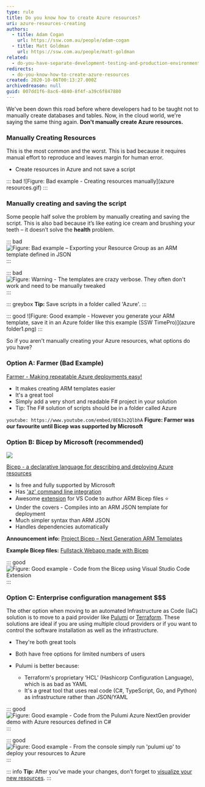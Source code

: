 ```yaml
---
type: rule
title: Do you know how to create Azure resources?
uri: azure-resources-creating
authors:
  - title: Adam Cogan
    url: https://ssw.com.au/people/adam-cogan
  - title: Matt Goldman
    url: https://ssw.com.au/people/matt-goldman
related: 
  - do-you-have-separate-development-testing-and-production-environments
redirects:
  - do-you-know-how-to-create-azure-resources
created: 2020-10-06T00:13:27.000Z
archivedreason: null
guid: 007dd1f6-8ac6-4840-8f4f-a39c6f847880
---
```

We've been down this road before where developers had to be taught not to manually create databases and tables. Now, in the cloud world, we're saying the same thing again. **Don't manually create Azure resources.**

<!--endintro-->

### Manually Creating Resources

This is the most common and the worst. This is bad because it requires manual effort to reproduce and leaves margin for human error.

* Create resources in Azure and not save a script

::: bad
![Figure: Bad example - Creating resources manually](azure resources.gif)
:::

### Manually creating and saving the script

Some people half solve the problem by manually creating and saving the script. This is also bad because it’s like eating ice cream and brushing your teeth – it doesn’t solve the **health** problem.

::: bad
![Figure: Bad example – Exporting your Resource Group as an ARM template defined in JSON](create-azure-bad2.png)
:::

::: bad
![Figure: Warning - The templates are crazy verbose. They often don't work and need to be manually tweaked](create-azure-bad3.png)
:::

::: greybox
**Tip:** Save scripts in a folder called 'Azure'.
:::

::: good
![Figure: Good example - However you generate your ARM template, save it in an Azure folder like this example (SSW TimePro)](azure folder1.png)
:::

So if you aren't manually creating your Azure resources, what options do you have?

### Option A: Farmer (Bad Example)

[Farmer - Making repeatable Azure deployments easy!](https://compositionalit.github.io/farmer/)

* It makes creating ARM templates easier 
* It's a great tool
* Simply add a very short and readable F# project in your solution
* Tip: The F# solution of scripts should be in a folder called Azure

`youtube: https://www.youtube.com/embed/8E63s2QlbhA`
**Figure: Farmer was our favourite until Bicep was supported by Microsoft**

### Option B: Bicep by Microsoft (recommended)

![](BicepLogoImage.png)

[Bicep - a declarative language for describing and deploying Azure resources](https://github.com/Azure/bicep)

* Is free and fully supported by Microsoft
* Has ['az' command line integration](https://docs.microsoft.com/en-us/cli/azure/bicep?view=azure-cli-latest)
* Awesome [extension](https://marketplace.visualstudio.com/items?itemName=ms-azuretools.vscode-bicep) for VS Code to author ARM Bicep files ⭐️
* Under the covers - Compiles into an ARM JSON template for deployment
* Much simpler syntax than ARM JSON
* Handles dependencies automatically

**Announcement info:** [Project Bicep – Next Generation ARM Templates](https://devblogs.microsoft.com/devops/project-bicep-next-generation-arm-templates/)

**Example Bicep files:** [Fullstack Webapp made with Bicep](https://github.com/william-liebenberg/BicepFlex)

::: good
![Figure: Good example - Code from the Bicep using Visual Studio Code Extension](Bicep.png)
:::

### Option C: Enterprise configuration management $$$

The other option when moving to an automated Infrastructure as Code (IaC) solution is to move to a paid provider like [Pulumi](https://www.pulumi.com) or [Terraform](https://registry.terraform.io/providers/hashicorp/azurerm/latest/docs). These solutions are ideal if you are using multiple cloud providers or if you want to control the software installation as well as the infrastructure. 

* They're both great tools
* Both have free options for limited numbers of users
* Pulumi is better because:

  * Terraform's proprietary ‘HCL’ (Hashicorp Configuration Language), which is as bad as YAML
  * It's a great tool that uses real code (C#, TypeScript, Go, and Python) as infrastructure rather than JSON/YAML

::: good
![Figure: Good example - Code from the Pulumi Azure NextGen provider demo with Azure resources defined in C#](pulumi3.png)
:::

::: good
![Figure: Good example - From the console simply run 'pulumi up' to deploy your resources to Azure](pulumi2.png)
:::

::: info
**Tip:** After you’ve made your changes, don’t forget to [visualize your new resources](/azure-resources-visualizing).
:::
